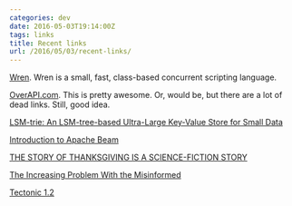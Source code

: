 ```yaml
---
categories: dev
date: 2016-05-03T19:14:00Z
tags: links
title: Recent links
url: /2016/05/03/recent-links/
---
```


[Wren](http://munificent.github.io/wren/). Wren is a small, fast, class-based concurrent scripting language.

[OverAPI.com](http://overapi.com/). This is pretty awesome. Or, would be, but there are a lot of dead links. Still, good idea.

[LSM-trie: An LSM-tree-based Ultra-Large Key-Value Store for Small Data](http://www.ece.eng.wayne.edu/~sjiang/pubs/papers/wu15-lsm-trie.pdf)

[Introduction to Apache Beam](http://www.talend.com/blog/2016/05/02/introduction-to-apache-beam)

[THE STORY OF THANKSGIVING IS A SCIENCE-FICTION STORY](http://slatestarcodex.com/2013/11/28/the-story-of-thanksgiving-is-a-science-fiction-story/)

[The Increasing Problem With the Misinformed](https://www.baekdal.com/analysis/the-increasing-problem-with-the-misinformed)

[Tectonic 1.2](https://tectonic.com/blog/improved-scalability-tectonic-1.2.html)
